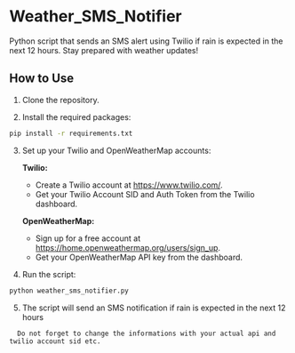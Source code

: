 # Weather_SMS_Notifier
Python script that sends an SMS alert using Twilio if rain is expected in the next 12 hours. Stay prepared with weather updates!


## How to Use

1. Clone the repository.

2. Install the required packages:

```bash
pip install -r requirements.txt
```

3. Set up your Twilio and OpenWeatherMap accounts:

   **Twilio:**
   - Create a Twilio account at https://www.twilio.com/.
   - Get your Twilio Account SID and Auth Token from the Twilio dashboard.
  

   **OpenWeatherMap:**
   - Sign up for a free account at https://home.openweathermap.org/users/sign_up.
   - Get your OpenWeatherMap API key from the dashboard.

4. Run the script:

```bash
python weather_sms_notifier.py
```

5. The script will send an SMS notification if rain is expected in the next 12 hours
  ```
    Do not forget to change the informations with your actual api and twilio account sid etc.
  ```
